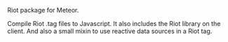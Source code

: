 Riot package for Meteor.

Compile Riot .tag files to Javascript.
It also includes the Riot library on the client.
And also a small mixin to use reactive data sources in a Riot tag.
